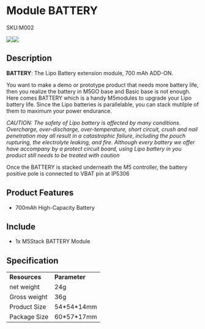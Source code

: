 # Module BATTERY

<el-tag effect="plain">SKU:M002</el-tag>

<div class="product_pic"><img src="assets/img/product_pics/module/battery/module_battery_01.webp"><img src="assets/img/product_pics/module/battery/module_battery_02.webp"></div>

## Description

**BATTERY**:  The Lipo Battery extension module, 700 mAh ADD-ON.

You want to make a demo or prototype product that needs more battery life, then you realize the battery in M5GO base and Basic base is not enough. Here comes BATTERY which is a handy M5modules to upgrade your Lipo battery life. Since the Lipo batteries is parallelable, you can stack mutilple of them to maximum your power endurance.

*CAUTION: The safety of Lipo battery is affected by many conditions. Overcharge, over-discharge, over-temperature, short circuit, crush and nail penetration may all result in a catastrophic failure, including the pouch rupturing, the electrolyte leaking, and fire. Although every battery we offer have accompany by a protect circuit board, using Lipo battery in you product still needs to be treated with caution*

Once the BATTERY is stacked underneath the M5 controller, the battery positive pole is connected to VBAT pin at IP5306

## Product Features

- 700mAh High-Capacity Battery

## Include

-  1x M5Stack BATTERY Module


## Specification

<table>
   <tr style="font-weight:bold">
      <td>Resources</td>
      <td>Parameter</td>
   </tr>
   <tr>
      <td>net weight</td>
      <td>24g</td>
   </tr>
   <tr>
      <td>Gross weight</td>
      <td>36g</td>
   </tr>
   <tr>
      <td>Product Size</td>
      <td>54*54*14mm</td>
   </tr>
   <tr>
      <td>Package Size</td>
      <td>60*57*17mm</td>
   </tr>
 </table>

<script>

   var purchase_link = 'https://m5stack.com/collections/m5-module/products/battery-module';

   anchor_search(purchase_link);
   scrollFunc();

</script>